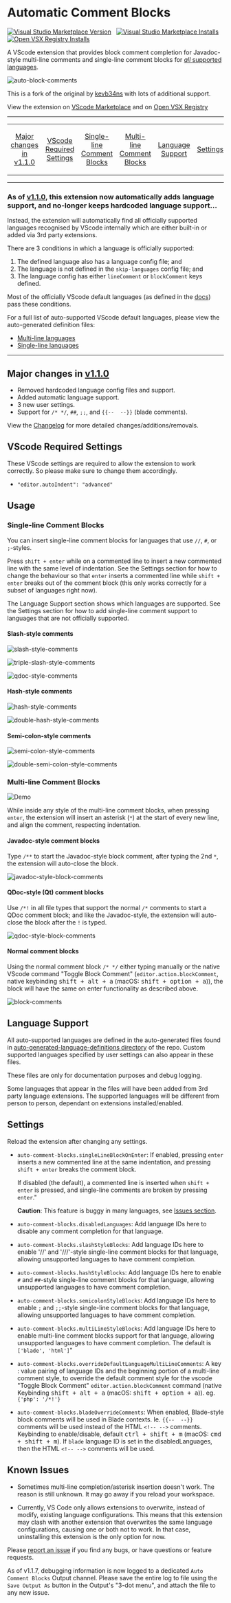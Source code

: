 # Automatic Comment Blocks

<a href="https://marketplace.visualstudio.com/items?itemName=yCodeTech.automatic-comment-blocks"><img alt="Visual Studio Marketplace Version" src="https://img.shields.io/visual-studio-marketplace/v/yCodeTech.automatic-comment-blocks?style=for-the-badge"></a>&nbsp;&nbsp;
<a href="https://marketplace.visualstudio.com/items?itemName=yCodeTech.automatic-comment-blocks"><img alt="Visual Studio Marketplace Installs" src="https://img.shields.io/visual-studio-marketplace/i/yCodeTech.automatic-comment-blocks?style=for-the-badge&label=VS%20Code%20Installs"></a>&nbsp;&nbsp;
<a href="https://open-vsx.org/extension/ycodetech/automatic-comment-blocks"><img alt="Open VSX Registry Installs" src="https://img.shields.io/open-vsx/dt/yCodeTech/automatic-comment-blocks?style=for-the-badge&label=Open%20VSX%20Downloads"></a>

A VScode extension that provides block comment completion for Javadoc-style multi-line comments and single-line comment blocks for [_all_ supported languages](#as-of-v110-this-extension-now-automatically-adds-language-support-and-no-longer-keeps-hardcoded-language-support).

![auto-block-comments](https://raw.githubusercontent.com/yCodeTech/auto-comment-blocks/master/img/auto-comment-blocks.gif)

This is a fork of the original by [kevb34ns](https://github.com/kevb34ns/auto-comment-blocks) with lots of additional support.

View the extension on [VScode Marketplace](https://marketplace.visualstudio.com/items?itemName=yCodeTech.automatic-comment-blocks) and on [Open VSX Registry](https://open-vsx.org/extension/ycodetech/automatic-comment-blocks)

---

<table>
<tr align="center">
<td>

[Major changes in v1.1.0](#major-changes-in-v110)

</td>
<td>

[VScode Required Settings](#vscode-required-settings)

</td>
<td>

[Single-line Comment Blocks](#single-line-comment-blocks)

</td>
<td>

[Multi-line Comment Blocks](#multi-line-comment-blocks)

</td>
<td>

[Language Support](#language-support)

</td>
<td>

[Settings](#settings)

</td>
<td>

[Known Issues](#known-issues)

</td>
</tr>
</table>

---

### As of [v1.1.0](https://github.com/yCodeTech/auto-comment-blocks/releases/tag/v1.1.0), this extension now automatically adds language support, and no-longer keeps hardcoded language support...

Instead, the extension will automatically find all officially supported languages recognised by VScode internally which are either built-in or added via 3rd party extensions.

There are 3 conditions in which a language is officially supported:

1. The defined language also has a language config file; and
2. The language is not defined in the `skip-languages` config file; and
3. The language config has either `lineComment` or `blockComment` keys defined.

Most of the officially VScode default languages (as defined in the [docs](https://code.visualstudio.com/docs/languages/identifiers#_known-language-identifiers)) pass these conditions.

For a full list of auto-supported VScode default languages, please view the auto-generated definition files:

-   [Multi-line languages](https://github.com/yCodeTech/auto-comment-blocks/blob/master/auto-generated-language-definitions/multi-line-languages.json)
-   [Single-line languages](https://github.com/yCodeTech/auto-comment-blocks/blob/master/auto-generated-language-definitions/single-line-languages.json)

---

## Major changes in [v1.1.0](https://github.com/yCodeTech/auto-comment-blocks/releases/tag/v1.1.0)

-   Removed hardcoded language config files and support.
-   Added automatic language support.
-   3 new user settings.
-   Support for `/* */`, `##`, `;;`, and `{{--  --}}` (blade comments).

View the [Changelog](/CHANGELOG.md) for more detailed changes/additions/removals.

## VScode Required Settings

These VScode settings are required to allow the extension to work correctly. So please make sure to change them accordingly.

-   `"editor.autoIndent": "advanced"`

## Usage

### Single-line Comment Blocks

You can insert single-line comment blocks for languages that use `//`, `#`, or `;`-styles.

Press `shift + enter` while on a commented line to insert a new commented line with the same level of indentation. See the Settings section for how to change the behaviour so that `enter` inserts a commented line while `shift + enter` breaks out of the comment block (this only works correctly for a subset of languages right now).

The Language Support section shows which languages are supported. See the Settings section for how to add single-line comment support to languages that are not officially supported.

#### Slash-style comments

![slash-style-comments](https://raw.githubusercontent.com/yCodeTech/auto-comment-blocks/master/img/slash-style-comments.gif)

![triple-slash-style-comments](https://raw.githubusercontent.com/yCodeTech/auto-comment-blocks/master/img/triple-slash-style-comments.gif)

![qdoc-style-comments](https://raw.githubusercontent.com/yCodeTech/auto-comment-blocks/master/img/qdoc-style-comments.gif)

#### Hash-style comments

![hash-style-comments](https://raw.githubusercontent.com/yCodeTech/auto-comment-blocks/master/img/hash-style-comments.gif)

![double-hash-style-comments](https://raw.githubusercontent.com/yCodeTech/auto-comment-blocks/master/img/double-hash-style-comments.gif)

#### Semi-colon-style comments

![semi-colon-style-comments](https://raw.githubusercontent.com/yCodeTech/auto-comment-blocks/master/img/semi-colon-style-comments.gif)

![double-semi-colon-style-comments](https://raw.githubusercontent.com/yCodeTech/auto-comment-blocks/master/img/double-semi-colon-style-comments.gif)

### Multi-line Comment Blocks

![Demo](https://raw.githubusercontent.com/yCodeTech/auto-comment-blocks/master/img/demo.gif)

While inside any style of the multi-line comment blocks, when pressing `enter`, the extension will insert an asterisk (`*`) at the start of every new line, and align the comment, respecting indentation.

#### Javadoc-style comment blocks

Type `/**` to start the Javadoc-style block comment, after typing the 2nd `*`, the extension will auto-close the block.

![javadoc-style-block-comments](https://raw.githubusercontent.com/yCodeTech/auto-comment-blocks/master/img/javadoc-style-block-comments.gif)

#### QDoc-style (Qt) comment blocks

Use `/*!` in all file types that support the normal `/*` comments to start a QDoc comment block; and like the Javadoc-style, the extension will auto-close the block after the `!` is typed.

![qdoc-style-block-comments](https://raw.githubusercontent.com/yCodeTech/auto-comment-blocks/master/img/qdoc-style-block-comments.gif)

#### Normal comment blocks

Using the normal comment block `/* */` either typing manually or the native VScode command "Toggle Block Comment" (`editor.action.blockComment`, native keybinding <kbd>shift + alt + a</kbd> (macOS: <kbd>shift + option + a</kbd>)), the block will have the same on enter functionality as described above.

![block-comments](https://raw.githubusercontent.com/yCodeTech/auto-comment-blocks/master/img/block-comments.gif)

## Language Support

All auto-supported languages are defined in the auto-generated files found in [auto-generated-language-definitions directory](auto-generated-language-definitions) of the repo. Custom supported languages specified by user settings can also appear in these files.

These files are only for documentation purposes and debug logging.

Some languages that appear in the files will have been added from 3rd party language extensions. The supported languages will be different from person to person, dependant on extensions installed/enabled.

## Settings

Reload the extension after changing any settings.

-   `auto-comment-blocks.singleLineBlockOnEnter`: If enabled, pressing `enter` inserts a new commented line at the same indentation, and pressing `shift + enter` breaks the comment block.

    If disabled (the default), a commented line is inserted when `shift + enter` is pressed, and single-line comments are broken by pressing `enter`."

    **Caution**: This feature is buggy in many languages, see [Issues section](#issues).

-   `auto-comment-blocks.disabledLanguages`: Add language IDs here to disable any comment completion for that language.

-   `auto-comment-blocks.slashStyleBlocks`: Add language IDs here to enable '//' and '///'-style single-line comment blocks for that language, allowing unsupported languages to have comment completion.

-   `auto-comment-blocks.hashStyleBlocks`: Add language IDs here to enable `#` and `##`-style single-line comment blocks for that language, allowing unsupported languages to have comment completion.

-   `auto-comment-blocks.semicolonStyleBlocks`: Add language IDs here to enable `;` and `;;`-style single-line comment blocks for that language, allowing unsupported languages to have comment completion.

-   `auto-comment-blocks.multiLineStyleBlocks`: Add language IDs here to enable multi-line comment blocks support for that language, allowing unsupported languages to have comment completion. The default is `['blade', 'html']`"

-   `auto-comment-blocks.overrideDefaultLanguageMultiLineComments`: A key : value pairing of language IDs and the beginning portion of a multi-line comment style, to override the default comment style for the vscode "Toggle Block Comment" `editor.action.blockComment` command (native Keybinding <kbd>shift + alt + a</kbd> (macOS: <kbd>shift + option + a</kbd>)). eg. `{'php': '/*!'}`

-   `auto-comment-blocks.bladeOverrideComments`: When enabled, Blade-style block comments will be used in Blade contexts. Ie. `{{--  --}}` comments will be used instead of the HTML `<!-- -->` comments. Keybinding to enable/disable, default <kbd>ctrl + shift + m</kbd> (macOS: <kbd>cmd + shift + m</kbd>). If `blade` language ID is set in the disabledLanguages, then the HTML `<!-- -->` comments will be used.

## Known Issues

-   Sometimes multi-line completion/asterisk insertion doesn't work. The reason is still unknown. It may go away if you reload your workspace.

-   Currently, VS Code only allows extensions to overwrite, instead of modify, existing language configurations. This means that this extension may clash with another extension that overwrites the same language configurations, causing one or both not to work. In that case, uninstalling this extension is the only option for now.

Please [report an issue](https://github.com/yCodeTech/auto-comment-blocks/issues/new) if you find any bugs, or have questions or feature requests.

As of v1.1.7, debugging information is now logged to a dedicated `Auto Comment Blocks` Output channel. Please save the entire log to file using the `Save Output As` button in the Output's "3-dot menu", and attach the file to any new issue.
